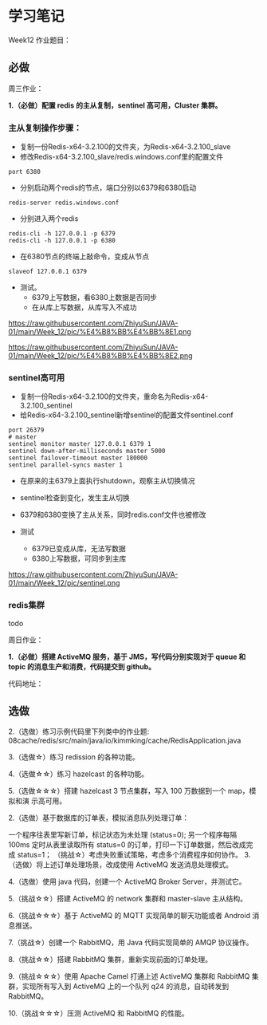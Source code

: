 # 学习笔记

Week12 作业题目：

## 必做

周三作业：

**1.（必做）配置 redis 的主从复制，sentinel 高可用，Cluster 集群。**

### 主从复制操作步骤：

- 复制一份Redis-x64-3.2.100的文件夹，为Redis-x64-3.2.100_slave
- 修改Redis-x64-3.2.100_slave/redis.windows.conf里的配置文件

```
port 6380
```

- 分别启动两个redis的节点，端口分别以6379和6380启动

```
redis-server redis.windows.conf
```

- 分别进入两个redis

```
redis-cli -h 127.0.0.1 -p 6379
redis-cli -h 127.0.0.1 -p 6380
```

- 在6380节点的终端上敲命令，变成从节点

```
slaveof 127.0.0.1 6379
```

- 测试。
    - 6379上写数据，看6380上数据是否同步
    - 在从库上写数据，从库写入不成功


https://raw.githubusercontent.com/ZhiyuSun/JAVA-01/main/Week_12/pic/%E4%B8%BB%E4%BB%8E1.png

https://raw.githubusercontent.com/ZhiyuSun/JAVA-01/main/Week_12/pic/%E4%B8%BB%E4%BB%8E2.png

### sentinel高可用

- 复制一份Redis-x64-3.2.100的文件夹，重命名为Redis-x64-3.2.100_sentinel
- 给Redis-x64-3.2.100_sentinel新增sentinel的配置文件sentinel.conf

```
port 26379
# master
sentinel monitor master 127.0.0.1 6379 1
sentinel down-after-milliseconds master 5000
sentinel failover-timeout master 180000
sentinel parallel-syncs master 1
```

- 在原来的主6379上面执行shutdown，观察主从切换情况
- sentinel检查到变化，发生主从切换

- 6379和6380变换了主从关系，同时redis.conf文件也被修改
- 测试
    - 6379已变成从库，无法写数据
    - 6380上写数据，可同步到主库

https://raw.githubusercontent.com/ZhiyuSun/JAVA-01/main/Week_12/pic/sentinel.png

### redis集群

todo

周日作业：

**1.（必做）搭建 ActiveMQ 服务，基于 JMS，写代码分别实现对于 queue 和 topic 的消息生产和消费，代码提交到 github。**

代码地址：




## 选做

2.（选做）练习示例代码里下列类中的作业题:
08cache/redis/src/main/java/io/kimmking/cache/RedisApplication.java

3.（选做☆）练习 redission 的各种功能。

4.（选做☆☆）练习 hazelcast 的各种功能。

5.（选做☆☆☆）搭建 hazelcast 3 节点集群，写入 100 万数据到一个 map，模拟和演 示高可用。

2.（选做）基于数据库的订单表，模拟消息队列处理订单：

一个程序往表里写新订单，标记状态为未处理 (status=0);
另一个程序每隔 100ms 定时从表里读取所有 status=0 的订单，打印一下订单数据，然后改成完成 status=1；
（挑战☆）考虑失败重试策略，考虑多个消费程序如何协作。
3.（选做）将上述订单处理场景，改成使用 ActiveMQ 发送消息处理模式。

4.（选做）使用 java 代码，创建一个 ActiveMQ Broker Server，并测试它。

5.（挑战☆☆）搭建 ActiveMQ 的 network 集群和 master-slave 主从结构。

6.（挑战☆☆☆）基于 ActiveMQ 的 MQTT 实现简单的聊天功能或者 Android 消息推送。

7.（挑战☆）创建一个 RabbitMQ，用 Java 代码实现简单的 AMQP 协议操作。

8.（挑战☆☆）搭建 RabbitMQ 集群，重新实现前面的订单处理。

9.（挑战☆☆☆）使用 Apache Camel 打通上述 ActiveMQ 集群和 RabbitMQ 集群，实现所有写入到 ActiveMQ 上的一个队列 q24 的消息，自动转发到 RabbitMQ。

10.（挑战☆☆☆）压测 ActiveMQ 和 RabbitMQ 的性能。